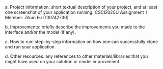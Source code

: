 a. Project information: short textual description of your project, and at least one screenshot
of your application running.
CSCI2020U Assignment 1
Member: Zikun Fu (100742730)

b. Improvements: briefly describe the improvements you made to the interface and/or the
model (if any).

c. How to run: step-by-step information on how one can successfully clone and run your
application.

d. Other resources: any references to other materials/libraries that you might have used on
your solution or model improvement